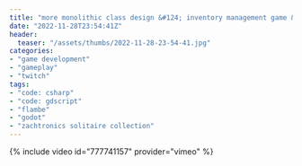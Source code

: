```yaml
---
title: "more monolithic class design &#124; inventory management game &#124; break from the thinkies"
date: "2022-11-28T23:54:41Z"
header:
  teaser: "/assets/thumbs/2022-11-28-23-54-41.jpg"
categories:
- "game development"
- "gameplay"
- "twitch"
tags:
- "code: csharp"
- "code: gdscript"
- "flambe"
- "godot"
- "zachtronics solitaire collection"
---
```

{% include video id="777741157" provider="vimeo" %}
